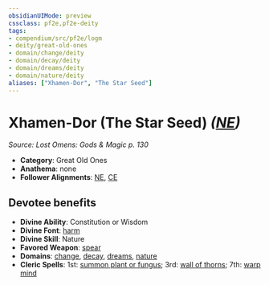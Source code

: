 ```yaml
---
obsidianUIMode: preview
cssclass: pf2e,pf2e-deity
tags:
- compendium/src/pf2e/logm
- deity/great-old-ones
- domain/change/deity
- domain/decay/deity
- domain/dreams/deity
- domain/nature/deity
aliases: ["Xhamen-Dor", "The Star Seed"]
---
```

# Xhamen-Dor (The Star Seed) *([NE](rules/traits/neutral-evil-b1.md))*  
*Source: Lost Omens: Gods & Magic p. 130*  

- **Category**: Great Old Ones
- **Anathema**: none
- **Follower Alignments**: [NE](rules/traits/neutral-evil-b1.md), [CE](rules/traits/chaotic-evil-b1.md)

## Devotee benefits

- **Divine Ability**: Constitution or Wisdom
- **Divine Font**: [harm](../../spells/harm.md)
- **Divine Skill**: Nature
- **Favored Weapon**: [spear](../../equipment/items/spear.md)
- **Domains**: [change](../domains.md#Change), [decay](../domains.md#Decay), [dreams](../domains.md#Dreams), [nature](../domains.md#Nature)
- **Cleric Spells**: 1st: [summon plant or fungus](../../spells/summon-plant-or-fungus.md); 3rd: [wall of thorns](../../spells/wall-of-thorns.md); 7th: [warp mind](../../spells/warp-mind.md)